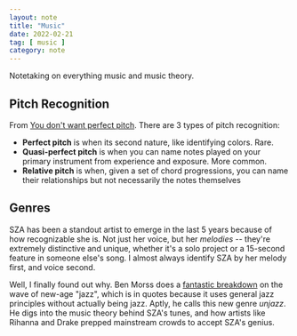 ```yaml
---
layout: note
title: "Music"
date: 2022-02-21
tag: [ music ]
category: note
---
```


Notetaking on everything music and music theory.

## Pitch Recognition

From [You don't want perfect pitch](https://www.youtube.com/watch?v=QRaACa1Mrd4). There are 3 types of pitch recognition:
- **Perfect pitch** is when its second nature, like identifying colors. Rare.
- **Quasi-perfect pitch** is when you can name notes played on your primary instrument from experience and exposure. More common.
- **Relative pitch** is when, given a set of chord progressions, you can name their relationships but not necessarily the notes themselves

## Genres

SZA has been a standout artist to emerge in the last 5 years because of how recognizable she is. Not just her voice, but her *melodies* -- they're extremely distinctive and unique, whether it's a solo project or a 15-second feature in someone else's song. I almost always identify SZA by her melody first, and voice second.

Well, I finally found out why. Ben Morss does a [fantastic breakdown](https://benmorss.com/rock-theory/birth-of-the-unjazz/) on the wave of new-age "jazz", which is in quotes because it uses general jazz principles without actually being jazz. Aptly, he calls this new genre *unjazz*. He digs into the music theory behind SZA's tunes, and how artists like Rihanna and Drake prepped mainstream crowds to accept SZA's genius.